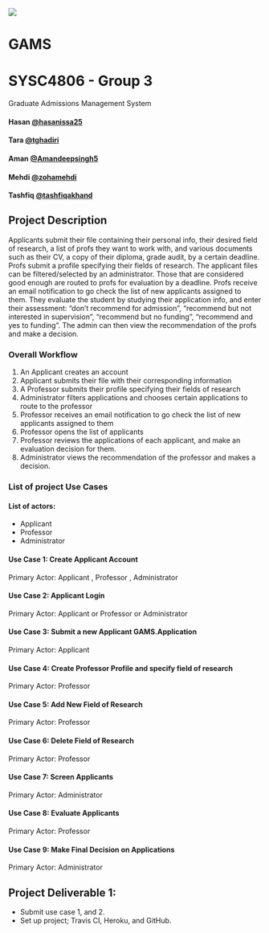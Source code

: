 ![](https://travis-ci.com/hasanissa25/GAMS.svg?token=HEzWgsEdthBJKxtEKe9t&branch=master)
# GAMS
# SYSC4806 - Group 3

Graduate Admissions Management System
#### Hasan [@hasanissa25](https://github.com/hasanissa25)
#### Tara [@tghadiri](https://github.com/tghadiri)
#### Aman [@Amandeepsingh5](https://github.com/Amandeepsingh5)
#### Mehdi [@zohamehdi](https://github.com/zohamehdi) 
#### Tashfiq [@tashfiqakhand](https://github.com/tashfiqakhand) 


## Project Description
Applicants submit their file containing their personal info, their desired field of research, a list of profs they want to work with, and various documents such as their CV, a copy of their diploma, grade audit, by a certain deadline. Profs submit a profile specifying their fields of research. The applicant files can be filtered/selected by an administrator. Those that are considered good enough are routed to profs for evaluation by a deadline. Profs receive an email notification to go check the list of new applicants assigned to them. They evaluate the student by studying their application info, and enter their assessment: “don’t recommend for admission”, “recommend but not interested in supervision”, “recommend but no funding”, “recommend and yes to funding”. The admin can then view the recommendation of the profs and make a decision.

### Overall Workflow 
1. An Applicant creates an account
1. Applicant submits their file with their corresponding information
1. A Professor submits their profile specifying their fields of research
1. Administrator filters applications and chooses certain applications to route to the professor 
1. Professor receives an email notification to go check the list of new applicants assigned to them
1. Professor opens the list of applicants
1. Professor reviews the applications of each applicant, and make an evaluation decision for them.
1. Administrator views the recommendation of the professor and makes a decision.
  
### List of project Use Cases
#### List of actors:
* Applicant
* Professor
* Administrator 

#### Use Case 1: Create Applicant Account 
Primary Actor: Applicant , Professor , Administrator

#### Use Case 2: Applicant Login 
Primary Actor: Applicant or Professor or Administrator

#### Use Case 3: Submit a new Applicant GAMS.Application
Primary Actor: Applicant

#### Use Case 4: Create Professor Profile and specify field of research
Primary Actor: Professor

#### Use Case 5: Add New Field of Research
Primary Actor: Professor

#### Use Case 6: Delete Field of Research
Primary Actor: Professor

#### Use Case 7: Screen Applicants
Primary Actor: Administrator

#### Use Case 8: Evaluate Applicants
Primary Actor: Professor

#### Use Case 9: Make Final Decision on Applications
Primary Actor: Administrator


## Project Deliverable 1:
* Submit use case 1, and 2.
* Set up project; Travis CI, Heroku, and GitHub.
